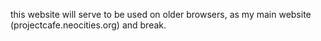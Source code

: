this website will serve to be used on older browsers, as my main website (projectcafe.neocities.org) and break.

